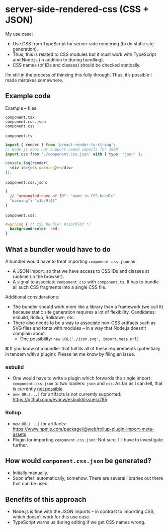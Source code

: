# server-side-rendered-css (CSS + JSON)

My use case:

* Use CSS from TypeScript for server-side rendering (to do static site generation).
* Thus, this is related to CSS modules but it must work with TypeScript and Node.js (in addition to during bundling).
* CSS names (of IDs and classes) should be checked statically.

I’m still in the process of thinking this fully through. Thus, it’s possible I made mistakes somewhere.

## Example code

Example – files:

```
component.tsx
component.css.json
component.css
```

`component.ts`:

```ts
import { render } from 'preact-render-to-string';
// Node.js does not support named imports for JSON
import css from './component.css.json' with { type: 'json' };

console.log(render(
  <div id={css.warning}></div>
));
```

`component.css.json`:

```json
{
  // "unmangled name of ID": "name in CSS bundle"
  "warning": "x1bz9l0f"
}
```

`component.css`:

```css
#warning { /* CSS bundle: #x1bz9l0f */
  background-color: red;
}
```

## What a bundler would have to do

A bundler would have to treat importing `component.css.json` as:

* A JSON import, so that we have access to CSS IDs and classes at runtime (in the browser).
* A signal to associate `component.css` with `component.ts`. It has to bundle all such CSS fragments into a single CSS file.

Additional considerations:

* The bundler should work more like a library than a framework (we call it) because static site generation requires a lot of flexibility. Candidates: esbuild, Rollup, Rolldown, etc.
* There also needs to be a way to associate non-CSS artifacts such as SVG files and fonts with modules – in a way that Node.js doesn’t complain about.
  * One possibility: `new URL('./icon.svg', import.meta.url)`

❌ If you know of a bundler that fulfills all of these requirements (potentially in tandem with a plugin): Please let me know by filing an issue.

### esbuild

* One would have to write a plugin which forwards the single import `component.css.json` to two loaders: `json` and `css`. As far as I can tell, that is currently [not possible](https://github.com/evanw/esbuild/issues/1233).
* `new URL(...)` for artifacts is not currently supported: https://github.com/evanw/esbuild/issues/795

### Rollup

* `new URL(...)` for artifacts: https://www.npmjs.com/package/@web/rollup-plugin-import-meta-assets
* Plugin for importing `component.css.json`: Not sure. I’ll have to investigate further.

## How would `component.css.json` be generated?

* Initially manually.
* Soon after: automatically, somehow. There are several libraries out there that can be used.

## Benefits of this approach

* Node.js is fine with the JSON imports – in contrast to importing CSS, which doesn’t work for this use case.
* TypeScript warns us during editing if we get CSS names wrong.
